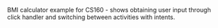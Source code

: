 BMI calculator example for CS160 - shows obtaining user input through click handler and switching between activities with intents.
